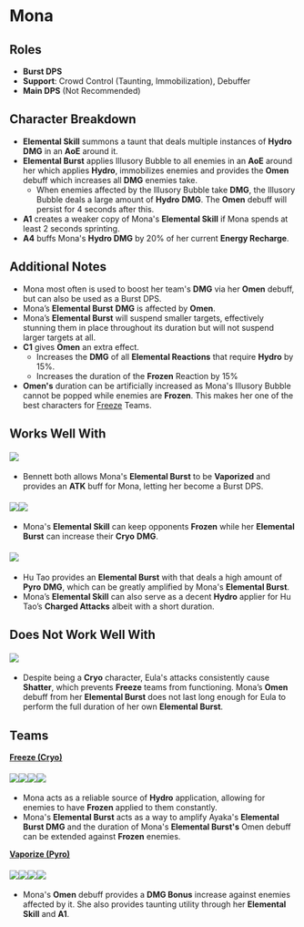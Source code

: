 # Mona

## **Roles**

* **Burst DPS**
* **Support**: Crowd Control (Taunting, Immobilization), Debuffer
* **Main DPS** (Not Recommended)

## **Character Breakdown**

* **Elemental Skill** summons a taunt that deals multiple instances of **Hydro** **DMG** in an **AoE** around it.
* **Elemental Burst** applies Illusory Bubble to all enemies in an **AoE** around her which applies **Hydro**, immobilizes enemies and provides the **Omen** debuff which increases all **DMG** enemies take.
  * When enemies affected by the Illusory Bubble take **DMG**, the Illusory Bubble deals a large amount of **Hydro** **DMG**. The **Omen** debuff will persist for 4 seconds after this.
* **A1** creates a weaker copy of Mona's **Elemental Skill** if Mona spends at least 2 seconds sprinting.
* **A4** buffs Mona's **Hydro DMG** by 20% of her current **Energy Recharge**.

## **Additional Notes**

* Mona most often is used to boost her team's **DMG** via her **Omen** debuff, but can also be used as a Burst DPS.
* Mona’s **Elemental Burst** **DMG** is affected by **Omen**.
* Mona’s **Elemental Burst** will suspend smaller targets, effectively stunning them in place throughout its duration but will not suspend larger targets at all.
* **C1** gives **Omen** an extra effect.
  * Increases the **DMG** of all **Elemental Reactions** that require **Hydro** by 15%.
  * Increases the duration of the **Frozen** Reaction by 15%
* **Omen's** duration can be artificially increased as Mona's Illusory Bubble cannot be popped while enemies are **Frozen**. This makes her one of the best characters for [Freeze](../../teams/freeze.md) Teams.

## **Works Well With**

#### ![](../../.gitbook/assets/UI\_AvatarIcon\_Bennett.png)

* Bennett both allows Mona's **Elemental Burst** to be **Vaporized** and provides an **ATK** buff for Mona, letting her become a Burst DPS.

#### ![](../../.gitbook/assets/UI\_AvatarIcon\_Ayaka.png)![](../../.gitbook/assets/UI\_AvatarIcon\_Ganyu.png)

* Mona's **Elemental Skill** can keep opponents **Frozen** while her **Elemental Burst** can increase their **Cryo** **DMG**.

#### ![](../../.gitbook/assets/UI\_AvatarIcon\_Hutao.png)

* Hu Tao provides an **Elemental Burst** with that deals a high amount of **Pyro** **DMG**, which can be greatly amplified by Mona's **Elemental Burst**.
* Mona’s **Elemental Skill** can also serve as a decent **Hydro** applier for Hu Tao’s **Charged Attacks** albeit with a short duration.

## **Does Not Work Well With**

#### ![](../../.gitbook/assets/UI\_AvatarIcon\_Eula.png)

* Despite being a **Cryo** character, Eula's attacks consistently cause **Shatter**, which prevents **Freeze** teams from functioning. Mona’s **Omen** debuff from her **Elemental Burst** does not last long enough for Eula to perform the full duration of her own **Elemental Burst**.

## **Teams**

[**Freeze (Cryo)**](../../teams/freeze.md)

#### ![](../../.gitbook/assets/UI\_AvatarIcon\_Ayaka.png)![](../../.gitbook/assets/UI\_AvatarIcon\_Mona.png)![](../../.gitbook/assets/UI\_AvatarIcon\_Kazuha.png)![](../../.gitbook/assets/UI\_AvatarIcon\_Diona.png)

* Mona acts as a reliable source of **Hydro** application, allowing for enemies to have **Frozen** applied to them constantly.
* Mona's **Elemental Burst** acts as a way to amplify Ayaka's **Elemental Burst DMG** and the duration of Mona's **Elemental Burst's** Omen debuff can be extended against **Frozen** enemies.

[**Vaporize (Pyro)**](../../teams/reverse-vaporize.md)

#### ![](../../.gitbook/assets/UI\_AvatarIcon\_Hutao.png)![](../../.gitbook/assets/UI\_AvatarIcon\_Mona.png)![](../../.gitbook/assets/UI\_AvatarIcon\_Xingqiu.png)![](../../.gitbook/assets/UI\_AvatarIcon\_Diona.png)

* Mona's **Omen** debuff provides a **DMG Bonus** increase against enemies affected by it. She also provides taunting utility through her **Elemental Skill** and **A1**.
